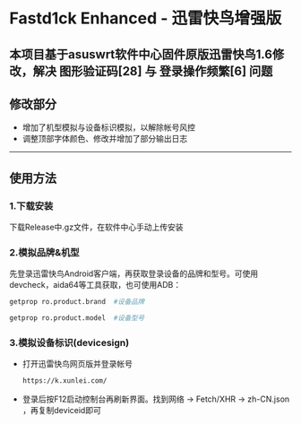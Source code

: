 # Fastd1ck Enhanced - 迅雷快鸟增强版

本项目基于asuswrt软件中心固件原版迅雷快鸟1.6修改，解决 图形验证码[28] 与 登录操作频繁[6] 问题 
---
## 修改部分

- 增加了机型模拟与设备标识模拟，以解除帐号风控
- 调整顶部字体颜色、修改并增加了部分输出日志

----
## 使用方法

### 1.下载安装
 下载Release中.gz文件，在软件中心手动上传安装
 

### 2.模拟品牌&机型
先登录迅雷快鸟Android客户端，再获取登录设备的品牌和型号。可使用devcheck，aida64等工具获取，也可使用ADB：

   ```bash
   getprop ro.product.brand  #设备品牌
   ```
   ```bash
   getprop ro.product.model  #设备型号
   ```

### 3.模拟设备标识(devicesign)

- 打开迅雷快鸟网页版并登录帐号

   ```bash
   https://k.xunlei.com/
   ```

- 登录后按F12启动控制台再刷新界面。找到网络 -> Fetch/XHR -> zh-CN.json ，再复制deviceid即可
 
